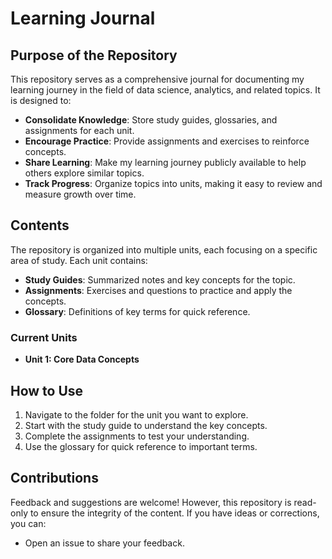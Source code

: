 # Learning Journal

## Purpose of the Repository

This repository serves as a comprehensive journal for documenting my learning journey in the field of data science, analytics, and related topics. It is designed to:

- **Consolidate Knowledge**: Store study guides, glossaries, and assignments for each unit.
- **Encourage Practice**: Provide assignments and exercises to reinforce concepts.
- **Share Learning**: Make my learning journey publicly available to help others explore similar topics.
- **Track Progress**: Organize topics into units, making it easy to review and measure growth over time.

## Contents

The repository is organized into multiple units, each focusing on a specific area of study. Each unit contains:

- **Study Guides**: Summarized notes and key concepts for the topic.
- **Assignments**: Exercises and questions to practice and apply the concepts.
- **Glossary**: Definitions of key terms for quick reference.

### Current Units
- **Unit 1: Core Data Concepts**

## How to Use

1. Navigate to the folder for the unit you want to explore.
2. Start with the study guide to understand the key concepts.
3. Complete the assignments to test your understanding.
4. Use the glossary for quick reference to important terms.

## Contributions

Feedback and suggestions are welcome! However, this repository is read-only to ensure the integrity of the content. If you have ideas or corrections, you can:
- Open an issue to share your feedback.


